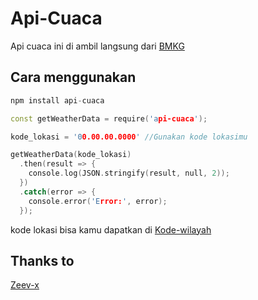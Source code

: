 # Api-Cuaca
Api cuaca ini di ambil langsung dari [BMKG](https://bmkg.go.id/)

## Cara menggunakan
```cpp
npm install api-cuaca
```

```cpp
const getWeatherData = require('api-cuaca');

kode_lokasi = '00.00.00.0000' //Gunakan kode lokasimu

getWeatherData(kode_lokasi)
  .then(result => {
    console.log(JSON.stringify(result, null, 2));
  })
  .catch(error => {
    console.error('Error:', error);
  });
```
kode lokasi bisa kamu dapatkan di [Kode-wilayah](https://kodewilayah.id/)

## Thanks to
[Zeev-x](https://github.com/Zeev-x)
